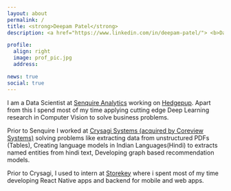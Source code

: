 ```yaml
---
layout: about
permalink: /
title: <strong>Deepam Patel</strong>
description: <a href="https://www.linkedin.com/in/deepam-patel/"> <b>Data Scientist</b> </a> Senquire Analytics

profile:
  align: right
  image: prof_pic.jpg
  address:

news: true
social: true
---
```

I am a Data Scientist at [Senquire Analytics](https://www.senquire.com) working on [Hedgepup](https://www.hedgepup.com/). Apart from this I spend most of my time applying cutting edge Deep Learning research in Computer Vision to solve business problems. 

Prior to Senquire I worked at [Crysagi Systems (acquired by Coreview Systems)](https://www.business-standard.com/article/news-ani/coreview-acquires-crysagi-systems-119081400734_1.html) solving problems like extracting data from unstructured PDFs (Tables), Creating language models in Indian Languages(Hindi) to extracts named entities from hindi text, Developing graph based recommendation models.

Prior to Crysagi, I used to intern at [Storekey](https://storekey.in/english.html) where i spent most of my time developing  React Native apps and backend for mobile and web apps.

